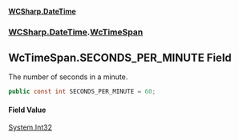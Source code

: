 #### [WCSharp.DateTime](README.md 'README')
### [WCSharp.DateTime](WCSharp.DateTime.md 'WCSharp.DateTime').[WcTimeSpan](WCSharp.DateTime.WcTimeSpan.md 'WCSharp.DateTime.WcTimeSpan')

## WcTimeSpan.SECONDS_PER_MINUTE Field

The number of seconds in a minute.

```csharp
public const int SECONDS_PER_MINUTE = 60;
```

#### Field Value
[System.Int32](https://docs.microsoft.com/en-us/dotnet/api/System.Int32 'System.Int32')